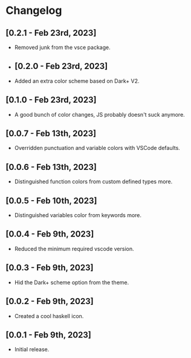 # Changelog

## [0.2.1 - Feb 23rd, 2023]

- Removed junk from the vsce package.

- ## [0.2.0 - Feb 23rd, 2023]

- Added an extra color scheme based on Dark+ V2.

## [0.1.0 - Feb 23rd, 2023]

- A good bunch of color changes, JS probably doesn't suck anymore.

## [0.0.7 - Feb 13th, 2023]

- Overridden punctuation and variable colors with VSCode defaults.
  
## [0.0.6 - Feb 13th, 2023]

- Distinguished function colors from custom defined types more.

## [0.0.5 - Feb 10th, 2023]

- Distinguished variables color from keywords more.

## [0.0.4 - Feb 9th, 2023]

- Reduced the minimum required vscode version.

## [0.0.3 - Feb 9th, 2023]

- Hid the Dark+ scheme option from the theme.

## [0.0.2 - Feb 9th, 2023]

- Created a cool haskell icon.

## [0.0.1 - Feb 9th, 2023]

- Initial release.
